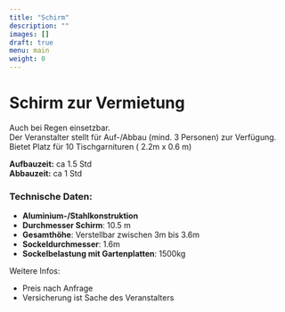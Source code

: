 ```yaml
---
title: "Schirm"
description: ""
images: []
draft: true
menu: main
weight: 0
---
```

# Schirm zur Vermietung

Auch bei Regen einsetzbar.  
Der Veranstalter stellt für Auf-/Abbau (mind. 3 Personen) zur Verfügung.  
Bietet Platz für 10 Tischgarnituren ( 2.2m x 0.6 m)

**Aufbauzeit:** ca 1.5 Std  
**Abbauzeit:** ca 1 Std


### Technische Daten:

- **Aluminium-/Stahlkonstruktion**
- **Durchmesser Schirm**: 10.5 m
- **Gesamthöhe**: Verstellbar zwischen 3m bis 3.6m
- **Sockeldurchmesser**: 1.6m
- **Sockelbelastung mit Gartenplatten**: 1500kg



Weitere Infos:
- Preis nach Anfrage 
- Versicherung ist Sache des Veranstalters

